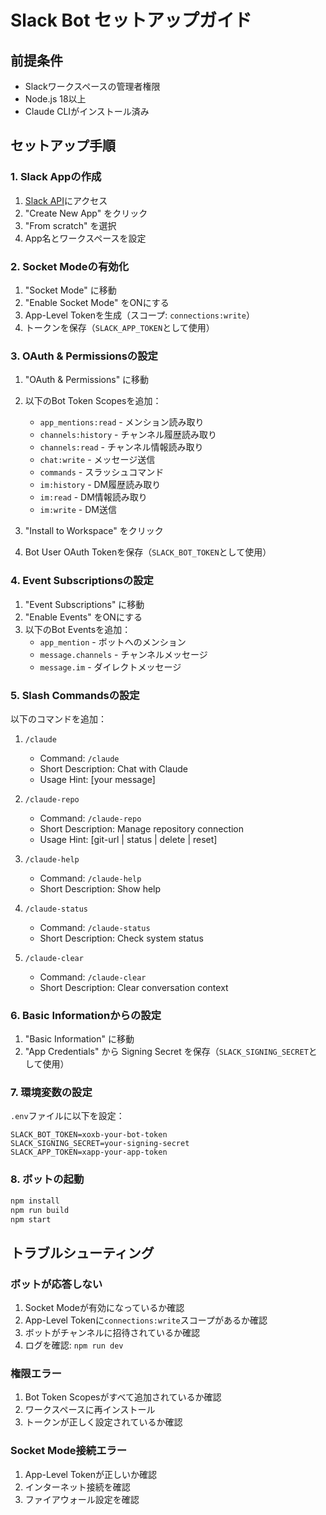 # Slack Bot セットアップガイド

## 前提条件

- Slackワークスペースの管理者権限
- Node.js 18以上
- Claude CLIがインストール済み

## セットアップ手順

### 1. Slack Appの作成

1. [Slack API](https://api.slack.com/apps)にアクセス
2. "Create New App" をクリック
3. "From scratch" を選択
4. App名とワークスペースを設定

### 2. Socket Modeの有効化

1. "Socket Mode" に移動
2. "Enable Socket Mode" をONにする
3. App-Level Tokenを生成（スコープ: `connections:write`）
4. トークンを保存（`SLACK_APP_TOKEN`として使用）

### 3. OAuth & Permissionsの設定

1. "OAuth & Permissions" に移動
2. 以下のBot Token Scopesを追加：
   - `app_mentions:read` - メンション読み取り
   - `channels:history` - チャンネル履歴読み取り
   - `channels:read` - チャンネル情報読み取り
   - `chat:write` - メッセージ送信
   - `commands` - スラッシュコマンド
   - `im:history` - DM履歴読み取り
   - `im:read` - DM情報読み取り
   - `im:write` - DM送信

3. "Install to Workspace" をクリック
4. Bot User OAuth Tokenを保存（`SLACK_BOT_TOKEN`として使用）

### 4. Event Subscriptionsの設定

1. "Event Subscriptions" に移動
2. "Enable Events" をONにする
3. 以下のBot Eventsを追加：
   - `app_mention` - ボットへのメンション
   - `message.channels` - チャンネルメッセージ
   - `message.im` - ダイレクトメッセージ

### 5. Slash Commandsの設定

以下のコマンドを追加：

1. `/claude`
   - Command: `/claude`
   - Short Description: Chat with Claude
   - Usage Hint: [your message]

2. `/claude-repo`
   - Command: `/claude-repo`
   - Short Description: Manage repository connection
   - Usage Hint: [git-url | status | delete | reset]

3. `/claude-help`
   - Command: `/claude-help`
   - Short Description: Show help

4. `/claude-status`
   - Command: `/claude-status`
   - Short Description: Check system status

5. `/claude-clear`
   - Command: `/claude-clear`
   - Short Description: Clear conversation context

### 6. Basic Informationからの設定

1. "Basic Information" に移動
2. "App Credentials" から Signing Secret を保存（`SLACK_SIGNING_SECRET`として使用）

### 7. 環境変数の設定

`.env`ファイルに以下を設定：

```env
SLACK_BOT_TOKEN=xoxb-your-bot-token
SLACK_SIGNING_SECRET=your-signing-secret
SLACK_APP_TOKEN=xapp-your-app-token
```

### 8. ボットの起動

```bash
npm install
npm run build
npm start
```

## トラブルシューティング

### ボットが応答しない

1. Socket Modeが有効になっているか確認
2. App-Level Tokenに`connections:write`スコープがあるか確認
3. ボットがチャンネルに招待されているか確認
4. ログを確認: `npm run dev`

### 権限エラー

1. Bot Token Scopesがすべて追加されているか確認
2. ワークスペースに再インストール
3. トークンが正しく設定されているか確認

### Socket Mode接続エラー

1. App-Level Tokenが正しいか確認
2. インターネット接続を確認
3. ファイアウォール設定を確認